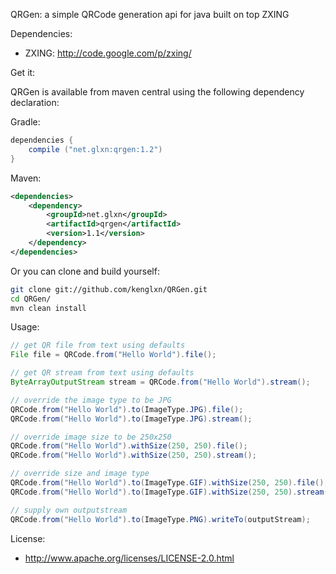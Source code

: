 QRGen: a simple QRCode generation api for java built on top ZXING

Dependencies:

* ZXING: http://code.google.com/p/zxing/

Get it:

QRGen is available from maven central using the following dependency declaration:

Gradle:
```gradle
dependencies {
    compile ("net.glxn:qrgen:1.2")
}
```

Maven:
```xml
<dependencies>
    <dependency>
        <groupId>net.glxn</groupId>
        <artifactId>qrgen</artifactId>
        <version>1.1</version>
    </dependency>
</dependencies>
```

Or you can clone and build yourself:
```bash
git clone git://github.com/kenglxn/QRGen.git
cd QRGen/
mvn clean install
```

Usage:

```java
// get QR file from text using defaults
File file = QRCode.from("Hello World").file();

// get QR stream from text using defaults
ByteArrayOutputStream stream = QRCode.from("Hello World").stream();

// override the image type to be JPG
QRCode.from("Hello World").to(ImageType.JPG).file();
QRCode.from("Hello World").to(ImageType.JPG).stream();

// override image size to be 250x250
QRCode.from("Hello World").withSize(250, 250).file();
QRCode.from("Hello World").withSize(250, 250).stream();

// override size and image type
QRCode.from("Hello World").to(ImageType.GIF).withSize(250, 250).file();
QRCode.from("Hello World").to(ImageType.GIF).withSize(250, 250).stream();

// supply own outputstream
QRCode.from("Hello World").to(ImageType.PNG).writeTo(outputStream);
```

License:

* http://www.apache.org/licenses/LICENSE-2.0.html
